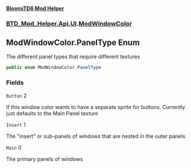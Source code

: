 #### [BloonsTD6 Mod Helper](README.md 'README')
### [BTD_Mod_Helper.Api.UI](README.md#BTD_Mod_Helper.Api.UI 'BTD_Mod_Helper.Api.UI').[ModWindowColor](BTD_Mod_Helper.Api.UI.ModWindowColor.md 'BTD_Mod_Helper.Api.UI.ModWindowColor')

## ModWindowColor.PanelType Enum

The different panel types that require different textures

```csharp
public enum ModWindowColor.PanelType
```
### Fields

<a name='BTD_Mod_Helper.Api.UI.ModWindowColor.PanelType.Button'></a>

`Button` 2

If this window color wants to have a separate sprite for buttons. Currently just defaults to the Main Panel texture

<a name='BTD_Mod_Helper.Api.UI.ModWindowColor.PanelType.Insert'></a>

`Insert` 1

The "insert" or sub-panels of windows that are nested in the outer panels

<a name='BTD_Mod_Helper.Api.UI.ModWindowColor.PanelType.Main'></a>

`Main` 0

The primary panels of windows